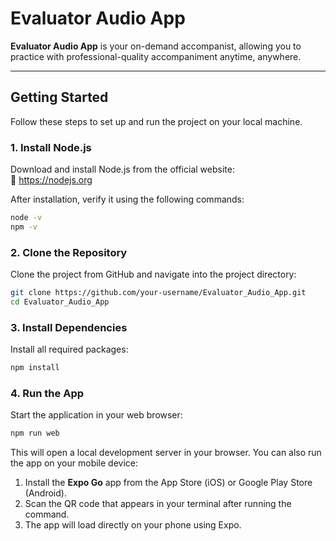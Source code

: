 # Evaluator Audio App

**Evaluator Audio App** is your on-demand accompanist, allowing you to practice with professional-quality accompaniment anytime, anywhere.

---

## Getting Started

Follow these steps to set up and run the project on your local machine.

### 1. Install Node.js

Download and install Node.js from the official website:  
🔗 https://nodejs.org

After installation, verify it using the following commands:

```bash
node -v
npm -v
```

### 2. Clone the Repository

Clone the project from GitHub and navigate into the project directory:

```bash
git clone https://github.com/your-username/Evaluator_Audio_App.git
cd Evaluator_Audio_App
```

### 3. Install Dependencies

Install all required packages:

```bash
npm install
```

### 4. Run the App

Start the application in your web browser:

```bash
npm run web
```

This will open a local development server in your browser. You can also run the app on your mobile device:

1. Install the **Expo Go** app from the App Store (iOS) or Google Play Store (Android).
2. Scan the QR code that appears in your terminal after running the command.
3. The app will load directly on your phone using Expo.